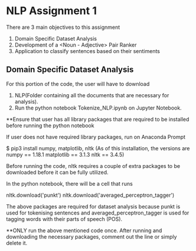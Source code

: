 # NLP Assignment 1 

There are 3 main objectives to this assignment

1) Domain Specific Dataset Analysis 
2) Development of a <Noun - Adjective> Pair Ranker
3) Application to classify sentences based on their sentiments

## Domain Specific Dataset Analysis 

For this portion of the code, the user will have to download 

1) NLP(Folder containing all the documents that are necessary for analysis).
2) Run the python notebook Tokenize_NLP.ipynb on Jupyter Notebook.

**Ensure that user has all library packages that are required to be installed before running the python notebook 

If user does not have required library packages, 
run on Anaconda Prompt 

$ pip3 install numpy, matplotlib, nltk 
(As of this installation, the versions are 
    numpy == 1.18.1
    matplotlib == 3.1.3
    nltk == 3.4.5)

Before running the code, nltk requires a couple of extra packages to be downloaded before it can be fully utilized.

In the python notebook, there will be a cell that runs 

nltk.download('punkt')
nltk.download('averaged_perceptron_tagger')

The above packages are required for dataset analysis because punkt is used for tokenising sentences and averaged_perceptron_tagger is used for tagging words with their parts of speech (POS). 

**ONLY run the above mentioned code once. After running and downloading the necessary packages, comment out the line or simply delete it.